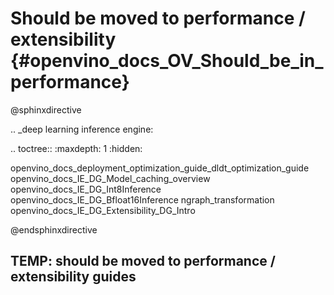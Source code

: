 # Should be moved to performance / extensibility {#openvino_docs_OV_Should_be_in_performance}

@sphinxdirective

.. _deep learning inference engine:

.. toctree::
   :maxdepth: 1
   :hidden:

   openvino_docs_deployment_optimization_guide_dldt_optimization_guide
   openvino_docs_IE_DG_Model_caching_overview
   openvino_docs_IE_DG_Int8Inference
   openvino_docs_IE_DG_Bfloat16Inference
   ngraph_transformation
   openvino_docs_IE_DG_Extensibility_DG_Intro

@endsphinxdirective

## TEMP: should be moved to performance / extensibility guides
